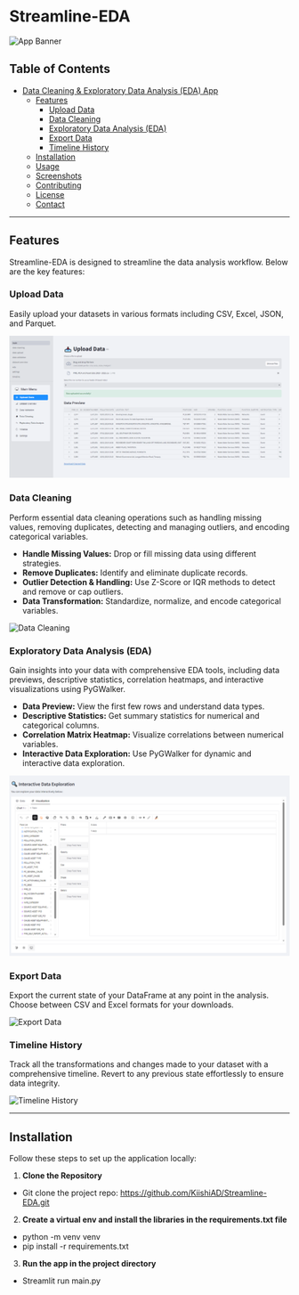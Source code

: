 # Streamline-EDA

![App Banner](images/banner.png)

## Table of Contents

- [Data Cleaning & Exploratory Data Analysis (EDA) App](#-data-cleaning--exploratory-data-analysis-eda-app)
  - [Features](#-features)
    - [ Upload Data](#-upload-data)
    - [Data Cleaning](#-data-cleaning)
    - [Exploratory Data Analysis (EDA)](#-exploratory-data-analysis-eda)
    - [Export Data](#-export-data)
    - [Timeline History](#-timeline-history)
  - [Installation](#-installation)
  - [ Usage](#-usage)
  - [Screenshots](#-screenshots)
  - [Contributing](#-contributing)
  - [License](#-license)
  - [Contact](#-contact)

---

## Features

Streamline-EDA is designed to streamline the data analysis workflow. Below are the key features:

### Upload Data

Easily upload your datasets in various formats including CSV, Excel, JSON, and Parquet.

![Upload Data](images/data_preview.png)

### Data Cleaning

Perform essential data cleaning operations such as handling missing values, removing duplicates, detecting and managing outliers, and encoding categorical variables.

- **Handle Missing Values:** Drop or fill missing data using different strategies.
- **Remove Duplicates:** Identify and eliminate duplicate records.
- **Outlier Detection & Handling:** Use Z-Score or IQR methods to detect and remove or cap outliers.
- **Data Transformation:** Standardize, normalize, and encode categorical variables.

![Data Cleaning](images/data_cleaning.png)

### Exploratory Data Analysis (EDA)

Gain insights into your data with comprehensive EDA tools, including data previews, descriptive statistics, correlation heatmaps, and interactive visualizations using PyGWalker.

- **Data Preview:** View the first few rows and understand data types.
- **Descriptive Statistics:** Get summary statistics for numerical and categorical columns.
- **Correlation Matrix Heatmap:** Visualize correlations between numerical variables.
- **Interactive Data Exploration:** Use PyGWalker for dynamic and interactive data exploration.

![EDA](images/eda.png)

### Export Data

Export the current state of your DataFrame at any point in the analysis. Choose between CSV and Excel formats for your downloads.

![Export Data](images/export_data.png)

### Timeline History

Track all the transformations and changes made to your dataset with a comprehensive timeline. Revert to any previous state effortlessly to ensure data integrity.

![Timeline History](images/timeline_history.png)

---

## Installation

Follow these steps to set up the application locally:

1. **Clone the Repository**

- Git clone the project repo: https://github.com/KiishiAD/Streamline-EDA.git

2. **Create a virtual env and install the libraries in the requirements.txt file**
- python -m venv venv
- pip install -r requirements.txt

3. **Run the app in the project directory**
- Streamlit run main.py
